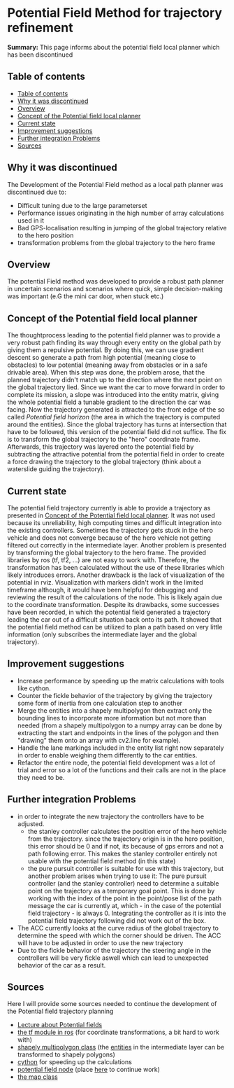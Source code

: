 # Potential Field Method for trajectory refinement

**Summary:** This page informs about the potential field local planner which has been discontinued

## Table of contents

- [Table of contents](#table-of-contents)
- [Why it was discontinued](#why-it-was-discontinued)
- [Overview](#overview)
- [Concept of the Potential field local planner](#concept-of-the-potential-field-local-planner)
- [Current state](#current-state)
- [Improvement suggestions](#improvement-suggestions)
- [Further integration Problems](#further-integration-problems)
- [Sources](#sources)

## Why it was discontinued

The Development of the Potential Field method as a local path planner was discontinued due to:

- Difficult tuning due to the large parameterset
- Performance issues originating in the high number of array calculations used in it
- Bad GPS-localisation resulting in jumping of the global trajectory relative to the hero position
- transformation problems from the global trajectory to the hero frame

## Overview

The potential Field method was developed to provide a robust path planner in uncertain scenarios and scenarios where quick, simple decision-making was important (e.G the mini car door, when stuck etc.)

## Concept of the Potential field local planner

The thoughtprocess leading to the potential field planner was to provide a very robust path finding its way through every entity on the global path by giving them a repulsive potential. By doing this, we can use gradient descent so generate a path from high potential (meaning close to obstacles)
to low potential (meaning away from obstacles or in a safe drivable area). When this step was done, the problem arose, that the planned trajectory didn't match up to the direction where the next point
on the global trajectory lied.
Since we want the car to move forward in order to complete its mission, a slope was introduced into the entity matrix, giving the whole potential field a tunable gradient to the direction the car was facing. Now the trajectory generated is attracted to the front edge of the
so called *Potential field horizon* (the area in which the trajectory is computed around the entities).
Since the global trajectory has turns at intersection that have to be followed, this version of the potential field did not suffice. The fix is to transform the global trajectory to the "hero" coordinate frame. Afterwards, this trajectory was layered onto the potential
field by subtracting the attractive potential from the potential field in order to create a force drawing the trajectory to the global trajectory (think about a waterslide guiding the trajectory).

## Current state

The potential field trajectory currently is able to provide a trajectory as presented in [Concept of the Potential field local planner](#concept-of-the-potential-field-local-planner). It was not used because its unreliability, high computing times and difficult integration into the existing controllers.
Sometimes the trajectory gets stuck in the hero vehicle and does not converge because of the hero vehicle not getting filtered out correctly in the intermediate layer.
Another problem is presented by transforming the global trajectory to the hero frame. The provided libraries by ros (tf, tf2, ...) are not easy to work with. Therefore, the transformation has been calculated without the use of these libraries which likely introduces errors.
Another drawback is the lack of visualization of the potential in rviz. Visualization with markers
didn't work in the limited timeframe although, it would have been helpful for debugging and reviewing the result of the calculations of the node. This is likely again due to the coordinate transformation.
Despite its drawbacks, some successes have been recorded, in which the potential field generated a trajectory leading the car out of a difficult situation back onto its path.
It showed that the potential field method can be utilized to plan a path based on very little information (only subscribes the intermediate layer and the global trajectory).

## Improvement suggestions

- Increase performance by speeding up the matrix calculations with tools like cython.
- Counter the fickle behavior of the trajectory by giving the trajectory some form of inertia from one calculation step to another
- Merge the entities into a shapely multipolygon then extract only the bounding lines to incorporate more information but not more than needed
  (from a shapely multipolygon to a numpy array can be done by extracting the start and endpoints in the lines of the polygon and then "drawing" them onto an array with cv2.line for example).
- Handle the lane markings included in the entity list right now separately in order to enable weighing them differently to the car entities.
- Refactor the entire node, the potential field development was a lot of trial and error so a lot of the functions and their calls are not in the place they need to be.

## Further integration Problems

- in order to integrate the new trajectory the controllers have to be adjusted.
  - the stanley controller calculates the position error of the hero vehicle from the trajectory.
    since the trajectory origin is in the hero position, this error should be 0 and if not, its because of gps errors and not a path following error. This makes the stanley controller entirely not usable with the potential field method (in this state)
  - the pure pursuit controller is suitable for use with this trajectory, but another problem arises when trying to use it: The pure pursuit controller (and the stanley controller) need to determine a suitable point on the trajectory as a temporary goal point.
  This is done by working with the index of the point in the point/pose list of the path message the car is currently at, which - in the case of the potential field trajectory - is always 0. Integrating the controller as it is into the potential field trajectory following did not work out of the box.
- The ACC currently looks at the curve radius of the global trajectory to determine the speed with which the corner should be driven. The ACC will have to be adjusted in order to use the new trajectory
- Due to the fickle behavior of the trajectory the steering angle in the controllers will be very fickle aswell which can lead to unexpected behavior of the car as a result.

## Sources

Here I will provide some sources needed to continue the development of the Potential field trajectory planning

- [Lecture about Potential fields](https://www.cs.cmu.edu/~motionplanning/lecture/Chap4-Potential-Field_howie.pdf)
- [the tf module in ros](http://wiki.ros.org/tf) (for coordinate transformations, a bit hard to work with)
- [shapely multipolygon class](https://shapely.readthedocs.io/en/latest/reference/shapely.MultiPolygon.html) (the [entities](../../code/mapping/ext_modules/mapping_common/entity.py) in the intermediate layer can be transformed to shapely polygons)
- [cython](https://cython.org/) for speeding up the calculations
- [potential field node](./discontinued/potential_field_node.py) (place [here](../../code/acting/src/acting/) to continue work)
- [the map class](../../code/mapping/ext_modules/mapping_common/map.py)